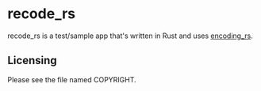 # recode_rs

recode_rs is a test/sample app that's written in Rust and uses
[encoding_rs](https://github.com/hsivonen/encoding_rs).

## Licensing

Please see the file named COPYRIGHT.

